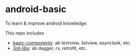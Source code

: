 # android-basic

To learn & improve android knowledge.

This repo includes

- [basic-components](https://github.com/na95/android-basic/tree/basic-components): ab textview, listview, asynctask, etc.
- [3rd-libs](https://github.com/na95/android-basic/tree/3rd-libs): ab dagger, rx, retrofit, etc.
